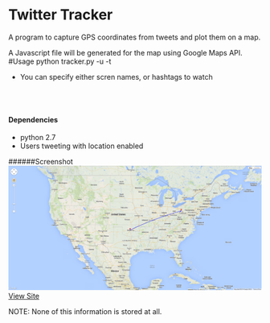 Twitter Tracker
=========

A program to capture GPS coordinates from tweets and plot them on a map.

A Javascript file will be generated for the map using Google Maps API.
<br>
#Usage
    python tracker.py -u <usernames> -t <hashtags>
<br>
* You can specify either scren names, or hashtags to watch
<br>
<br>

#### Dependencies
* python 2.7
* Users tweeting with location enabled


######Screenshot
![alt text](sampleImage.png "Sample Image")
 [View Site](https://secure.westcraig.com/tracker/ "Twitter Tracker")

 NOTE: None of this information is stored at all.

